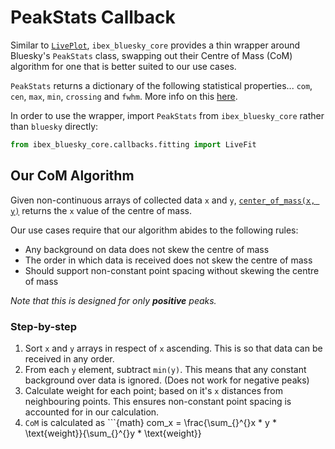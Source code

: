 # PeakStats Callback

Similar to [`LivePlot`](../callbacks/plotting.md), `ibex_bluesky_core` provides a thin wrapper around Bluesky's `PeakStats` class, swapping out their Centre of Mass (CoM) algorithm for one that is better suited to our use cases.

`PeakStats` returns a dictionary of the following statistical properties... `com`, `cen`, `max`, `min`, `crossing` and `fwhm`. More info on this [here](https://blueskyproject.io/bluesky/main/callbacks.html#peakstats).

In order to use the wrapper, import `PeakStats` from `ibex_bluesky_core` rather than 
`bluesky` directly:
```py
from ibex_bluesky_core.callbacks.fitting import LiveFit
```

## Our CoM Algorithm

Given non-continuous arrays of collected data `x` and `y`, [`center_of_mass(x, y)`](({py:obj}`ibex_bluesky_core.callbacks.fitting.center_of_mass)`) returns the `x` value of the centre of mass.

Our use cases require that our algorithm abides to the following rules:
- Any background on data does not skew the centre of mass
- The order in which data is received does not skew the centre of mass
- Should support non-constant point spacing without skewing the centre of mass

*Note that this is designed for only **positive** peaks.*

### Step-by-step

1) Sort `x` and `y` arrays in respect of `x` ascending. This is so that data can be received in any order.
2) From each `y` element, subtract `min(y)`. This means that any constant background over data is ignored. (Does not work for negative peaks)
3) Calculate weight for each point; based on it's `x` distances from neighbouring points. This ensures non-constant point spacing is accounted for in our calculation.
4) `CoM` is calculated as ```{math}
com_x = \frac{\sum_{}^{}x * y * \text{weight}}{\sum_{}^{}y * \text{weight}}
```